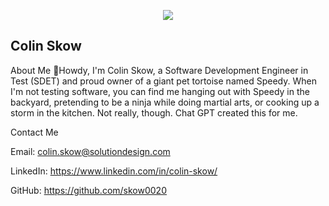 
<div>
  <p align="center">
    <img src="https://encrypted-tbn0.gstatic.com/images?q=tbn:ANd9GcT-dpd6csiVxefXVbRFEfobUECiQW1rEFFo3vTn46Ncjw&s">
  </p>
</div>
<h2>Colin Skow</h2>

About Me
👋Howdy, I'm Colin Skow, a Software Development Engineer in Test (SDET) and proud owner of a giant pet tortoise named Speedy. When I'm not testing software, you can find me hanging out with Speedy in the backyard, pretending to be a ninja while doing martial arts, or cooking up a storm in the kitchen. Not really, though. Chat GPT created this for me.

Contact Me

Email: colin.skow@solutiondesign.com

LinkedIn: https://www.linkedin.com/in/colin-skow/

GitHub: https://github.com/skow0020
